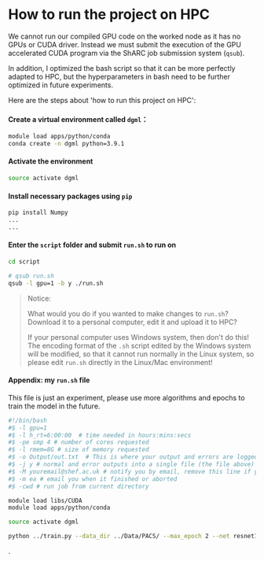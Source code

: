 # How to run the project on HPC

We cannot run our compiled GPU code on the worked node as it has no GPUs or CUDA driver. Instead we must submit the execution of the GPU accelerated CUDA program via the ShARC job submission system (`qsub`). 

In addition, I optimized the bash script so that it can be more perfectly adapted to HPC, but the hyperparameters in bash need to be further optimized in future experiments.

Here are the steps about 'how to run this project on HPC':

#### Create a virtual environment called `dgml`：

```bash
module load apps/python/conda
conda create -n dgml python=3.9.1
```

#### Activate the environment

```bash
source activate dgml
```

#### Install necessary packages using `pip`

```bash
pip install Numpy
...
...
```

#### Enter the `script` folder and submit `run.sh` to run on

```bash
cd script

# qsub run.sh
qsub -l gpu=1 -b y ./run.sh
```

> Notice:
>
> What would you do if you wanted to make changes to `run.sh`? Download it to a personal computer, edit it and upload it to HPC?
>
> If your personal computer uses Windows system, then don't do this! The encoding format of the `.sh` script edited by the Windows system will be modified, so that it cannot run normally in the Linux system, so please edit `run.sh` directly in the Linux/Mac environment!

#### Appendix: my `run.sh` file

This file is just an experiment, please use more algorithms and epochs to train the model in the future.

```bash
#!/bin/bash
#$ -l gpu=1
#$ -l h_rt=6:00:00  # time needed in hours:mins:secs
#$ -pe smp 4 # number of cores requested
#$ -l rmem=8G # size of memory requested
#$ -o Output/out.txt  # This is where your output and errors are logged
#$ -j y # normal and error outputs into a single file (the file above)
#$ -M youremail@shef.ac.uk # notify you by email, remove this line if you don't want to be notified
#$ -m ea # email you when it finished or aborted
#$ -cwd # run job from current directory

module load libs/CUDA
module load apps/python/conda

source activate dgml

python ../train.py --data_dir ../Data/PACS/ --max_epoch 2 --net resnet18 --task img_dg --output ../output/ --test_envs 2 --dataset PACS --algorithm MLDG --mldg_beta 10
```

.